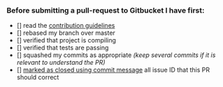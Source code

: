 ### Before submitting a pull-request to Gitbucket I have first:

- [] read the [contribution guidelines](https://github.com/gitbucket/gitbucket/blob/master/.github/CONTRIBUTING.md)
- [] rebased my branch over master
- [] verified that project is compiling
- [] verified that tests are passing
- [] squashed my commits as appropriate *(keep several commits if it is relevant to understand the PR)*
- [] [marked as closed using commit message](https://help.github.com/articles/closing-issues-via-commit-messages/) all issue ID that this PR should correct
